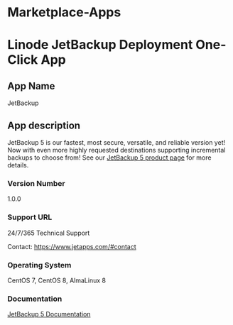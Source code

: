 # Marketplace-Apps
# Linode JetBackup Deployment One-Click App

## App Name

JetBackup

## App description

JetBackup 5 is our fastest, most secure, versatile, and reliable version yet! Now with even more highly requested destinations supporting incremental backups to choose from! See our [JetBackup 5 product page](https://www.jetbackup.com/jetbackup-5/) for more details.

### Version Number

1.0.0

### Support URL

24/7/365 Technical Support

Contact: https://www.jetapps.com/#contact

### Operating System

CentOS 7, CentOS 8, AlmaLinux 8

### Documentation

[JetBackup 5 Documentation](https://docs.jetbackup.com/v5.1/adminpanel/index.html)


